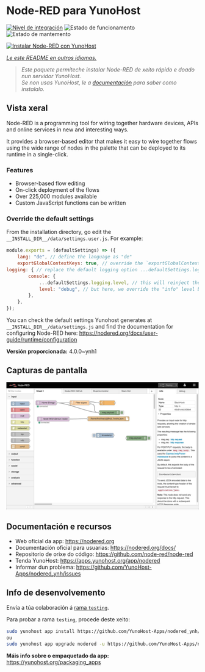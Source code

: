 <!--
NOTA: Este README foi creado automáticamente por <https://github.com/YunoHost/apps/tree/master/tools/readme_generator>
NON debe editarse manualmente.
-->

# Node-RED para YunoHost

[![Nivel de integración](https://dash.yunohost.org/integration/nodered.svg)](https://dash.yunohost.org/appci/app/nodered) ![Estado de funcionamento](https://ci-apps.yunohost.org/ci/badges/nodered.status.svg) ![Estado de mantemento](https://ci-apps.yunohost.org/ci/badges/nodered.maintain.svg)

[![Instalar Node-RED con YunoHost](https://install-app.yunohost.org/install-with-yunohost.svg)](https://install-app.yunohost.org/?app=nodered)

*[Le este README en outros idiomas.](./ALL_README.md)*

> *Este paquete permíteche instalar Node-RED de xeito rápido e doado nun servidor YunoHost.*  
> *Se non usas YunoHost, le a [documentación](https://yunohost.org/install) para saber como instalalo.*

## Vista xeral

Node-RED is a programming tool for wiring together hardware devices, APIs and online services in new and interesting ways.

It provides a browser-based editor that makes it easy to wire together flows using the wide range of nodes in the palette that can be deployed to its runtime in a single-click.

### Features

- Browser-based flow editing
- On-click deployment of the flows
- Over 225,000 modules available
- Custom JavaScript functions can be written

### Override the default settings

From the installation directory, go edit the `__INSTALL_DIR__/data/settings.user.js`. For example:

```js
module.exports = (defaultSettings) => ({
    lang: "de", // define the language as "de"
    exportGlobalContextKeys: true, // override the `exportGlobalContextKeys` value
logging: { // replace the default logging option ...defaultSettings.logging, // this will reinject the default settings in logging
        console: {
            ...defaultSettings.logging.level, // this will reinject the default settings in logging.console
            level: "debug", // but here, we override the "info" level by "debug"
        },
    },
});
```

You can check the default settings Yunohost generates at `__INSTALL_DIR__/data/settings.js` and find the documentation for configuring Node-RED here: <https://nodered.org/docs/user-guide/runtime/configuration>


**Versión proporcionada:** 4.0.0~ynh1

## Capturas de pantalla

![Captura de pantalla de Node-RED](./doc/screenshots/screenshot.jpg)

## Documentación e recursos

- Web oficial da app: <https://nodered.org>
- Documentación oficial para usuarias: <https://nodered.org/docs/>
- Repositorio de orixe do código: <https://github.com/node-red/node-red>
- Tenda YunoHost: <https://apps.yunohost.org/app/nodered>
- Informar dun problema: <https://github.com/YunoHost-Apps/nodered_ynh/issues>

## Info de desenvolvemento

Envía a túa colaboración á [rama `testing`](https://github.com/YunoHost-Apps/nodered_ynh/tree/testing).

Para probar a rama `testing`, procede deste xeito:

```bash
sudo yunohost app install https://github.com/YunoHost-Apps/nodered_ynh/tree/testing --debug
ou
sudo yunohost app upgrade nodered -u https://github.com/YunoHost-Apps/nodered_ynh/tree/testing --debug
```

**Máis info sobre o empaquetado da app:** <https://yunohost.org/packaging_apps>
